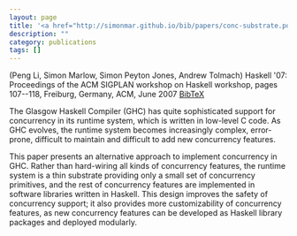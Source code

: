 ```yaml
---
layout: page
title: '<a href="http://simonmar.github.io/bib/papers/conc-substrate.pdf">Lightweight concurrency primitives for GHC</a>'
description: ""
category: publications
tags: []
---
```

(Peng Li, Simon Marlow, Simon Peyton Jones, Andrew Tolmach) Haskell '07: Proceedings of the ACM SIGPLAN workshop on Haskell workshop, pages 107--118, Freiburg, Germany, ACM, June 2007 <a href="concsubstrate07.bib">BibTeX</a>

The Glasgow Haskell Compiler (GHC) has quite sophisticated support
for concurrency in its runtime system, which is written in low-level
C code.  As GHC evolves, the runtime system becomes increasingly
complex, error-prone, difficult to maintain and difficult to add new
concurrency features.

This paper presents an alternative approach to implement concurrency
in GHC.  Rather than hard-wiring all kinds of concurrency features,
the runtime system is a thin substrate providing only a small set of
concurrency primitives, and the rest of concurrency features are
implemented in software libraries written in Haskell.  This design
improves the safety of concurrency support; it also provides more
customizability of concurrency features, as new concurrency features
can be developed as Haskell library packages and deployed modularly.
